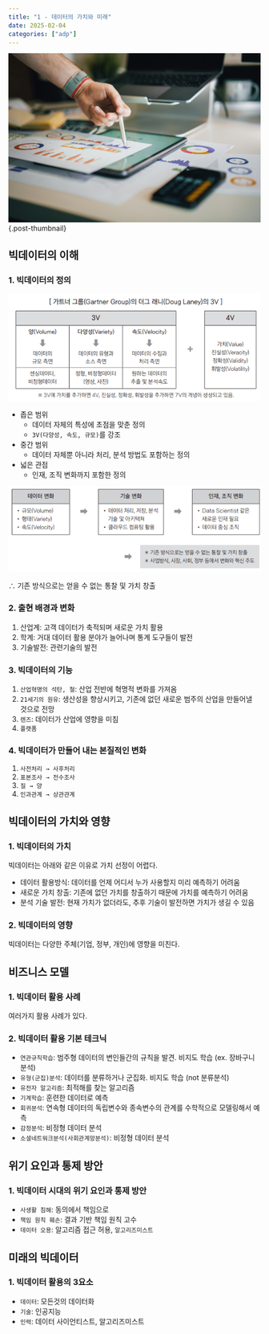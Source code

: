 ```yaml
---
title: "1 - 데이터의 가치와 미래"
date: 2025-02-04
categories: ["adp"]
---
```


![](/img/stat-thumb.jpg){.post-thumbnail}

## 빅데이터의 이해

### 1. 빅데이터의 정의

![](img/2025-02-08-12-15-57.png)

- 좁은 범위
   - 데이터 자체의 특성에 초점을 맞춘 정의
   - `3V(다양성, 속도, 규모)`를 강조
- 중간 범위
   - 데이터 자체뿐 아니라 처리, 분석 방법도 포함하는 정의
- 넓은 관점
   - 인재, 조직 변화까지 포함한 정의

![](img/2025-02-08-12-16-09.png)

∴ 기존 방식으로는 얻을 수 없는 통찰 및 가치 창출

### 2. 출현 배경과 변화

1. 산업계: 고객 데이터가 축적되며 새로운 가치 활용
1. 학계: 거대 데이터 활용 분야가 늘어나며 통계 도구들이 발전
1. 기술발전: 관련기술의 발전

### 3. 빅데이터의 기능

1. `산업혁명의 석탄, 철`: 산업 전반에 혁명적 변화를 가져옴
1. `21세기의 원유`: 생산성을 향상시키고, 기존에 없던 새로운 범주의 산업을 만들어낼 것으로 전망
1. `렌즈`: 데이터가 산업에 영향을 미침
1. `플랫폼`

### 4. 빅데이터가 만들어 내는 본질적인 변화

1. `사전처리 → 사후처리`
1. `표본조사 → 전수조사`
1. `질 → 양`
1. `인과관계 → 상관관계`

## 빅데이터의 가치와 영향

### 1. 빅데이터의 가치

빅데이터는 아래와 같은 이유로 가치 선정이 어렵다.

- 데이터 활용방식: 데이터를 언제 어디서 누가 사용할지 미리 예측하기 어려움
- 새로운 가치 창출: 기존에 없던 가치를 창출하기 때문에 가치를 예측하기 어려움
- 분석 기술 발전: 현재 가치가 없더라도, 추후 기술이 발전하면 가치가 생길 수 있음

### 2. 빅데이터의 영향

빅데이터는 다양한 주체(기업, 정부, 개인)에 영향을 미친다.

## 비즈니스 모델

### 1. 빅데이터 활용 사례

여러가지 활용 사례가 있다.

### 2. 빅데이터 활용 기본 테크닉

- `연관규칙학습`: 범주형 데이터의 변인들간의 규칙을 발견. 비지도 학습 (ex. 장바구니 분석)
- `유형(군집)분석`: 데이터를 분류하거나 군집화. 비지도 학습 (not 분류분석)
- `유전자 알고리즘`: 최적해를 찾는 알고리즘
- `기계학습`: 훈련한 데이터로 예측
- `회귀분석`: 연속형 데이터의 독립변수와 종속변수의 관계를 수학적으로 모델링해서 예측
- `감정분석`: 비정형 데이터 분석
- `소셜네트워크분석(사회관계망분석)`: 비정형 데이터 분석

## 위기 요인과 통제 방안

### 1. 빅데이터 시대의 위기 요인과 통제 방안

- `사생활 침해`: 동의에서 책임으로
- `책임 원칙 훼손`: 결과 기반 책임 원칙 고수
- `데이터 오용`: 알고리즘 접근 허용, `알고리즈미스트`

## 미래의 빅데이터

### 1. 빅데이터 활용의 3요소

- `데이터`: 모든것의 데이터화
- `기술`: 인공지능
- `인력`: 데이터 사이언티스트, 알고리즈미스트
